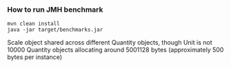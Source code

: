 ### How to run JMH benchmark

    mvn clean install
    java -jar target/benchmarks.jar

Scale object shared across different Quantity objects, though Unit is not
10000 Quantity objects allocating around 5001128 bytes (approximately 500 bytes per instance)

